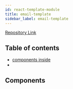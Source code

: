 ```yaml
---
id: react-template-module
title: email-template
sidebar_label: email-template
---
```



[Repository Link](https://github.com/LLazyEmail/react-email-template)

## Table of contents

- [components inside](#components)
- 


## Components
